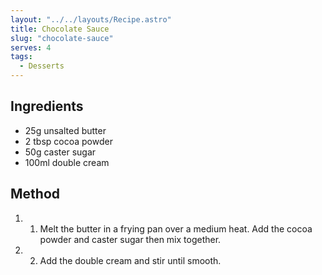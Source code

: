 ```yaml
---
layout: "../../layouts/Recipe.astro"
title: Chocolate Sauce
slug: "chocolate-sauce"
serves: 4
tags:
  - Desserts
---
```


## Ingredients

- 25g unsalted butter
- 2 tbsp cocoa powder
- 50g caster sugar
- 100ml double cream

## Method

1. 1. Melt the butter in a frying pan over a medium heat. Add the cocoa powder and caster sugar then mix together.
1. 2. Add the double cream and stir until smooth.